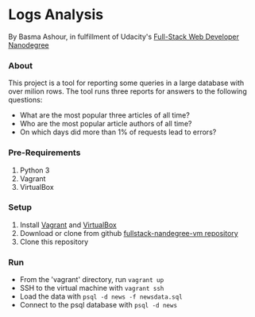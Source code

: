 # Logs Analysis 

By Basma Ashour, in fulfillment of Udacity's [Full-Stack Web Developer Nanodegree](https://www.udacity.com/course/nd004)

### About

This project is a tool for reporting some queries in a large database with over milion rows.
The tool runs three reports for answers to the following questions:
- What are the most popular three articles of all time?
- Who are the most popular article authors of all time?
- On which days did more than 1% of requests lead to errors?

### Pre-Requirements

1. Python 3
2. Vagrant
3. VirtualBox

### Setup

1. Install [Vagrant](https://www.vagrantup.com/) and [VirtualBox](https://www.virtualbox.org/)<br>
2. Download or clone from github [fullstack-nandegree-vm repository](https://github.com/udacity/fullstack-nanodegree-vm)</br>
3. Clone this repository


### Run

- From the 'vagrant' directory, run ```vagrant up```
- SSH to the virtual machine with ```vagrant ssh```
- Load the data with ``` psql -d news -f newsdata.sql ```
- Connect to the psql database with ```psql -d news```
